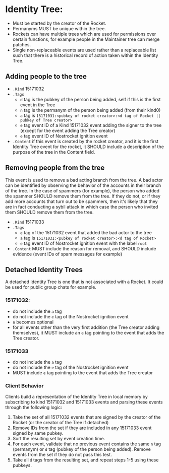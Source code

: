 # Identity Tree:
* Must be started by the creator of the Rocket.
* Permanyms MUST be unique within the tree.
* Rockets can have multiple trees which are used for permissions over certain functions, for example people in the Maintainer tree can merge patches.
* Single non-replaceable events are used rather than a replaceable list such that there is a historical record of action taken within the Identity Tree.

## Adding people to the tree
* `.Kind` 15171032
* `.Tags`
  * `d` tag is the pubkey of the person being added, self if this is the first event in the Tree
  * `n` tag is the permanym of the person being added (from their kind0)
  * `a` tag is `15171031:<pubkey of rocket creator>:<d tag of Rocket || pubkey of Tree creator>`
  * `e` tag event ID of a Kind 15171032 event adding the signer to the tree (except for the event adding the Tree creator)
  * `e` tag event ID of Nostrocket ignition event
* `.Content` if this event is created by the rocket creator, and it is the first Identity Tree event for the rocket, it SHOULD include a description of the purpose of the tree in the Content field.

## Removing people from the tree
This event is used to remove a bad acting branch from the tree.
A bad actor can be identified by observing the behavior of the accounts in their branch of the tree.
In the case of spammers (for example), the person who added the spammer SHOULD remove them from the tree.
If they do not, or if they add more accounts that turn out to be spammers, then it's likely that they are in fact conducting a sybil attack in which case the person who invited them SHOULD remove them from the tree.
* `.Kind` 15171033
* `.Tags`
  * `e` tag of the 15171032 event that added the bad actor to the tree
  * `a` tag is `15171031:<pubkey of rocket creator>:<d tag of Rocket>`
  * `e` tag event ID of Nostrocket ignition event with the label `root`
* `.Content` MUST include the reason for removal, and SHOULD include evidence (event IDs of spam messages for example) 

## Detached Identity Trees
A detached Identity Tree is one that is not associated with a Rocket. It could be used for public group chats for example.

### 15171032:
* do not include the `a` tag
* do not include the `e` tag of the Nostrocket ignition event
* `n` becomes optional
* for all events other than the very first addition (the Tree creator adding themselves), it MUST include an `e` tag pointing to the event that adds the Tree creator.

### 15171033
* do not include the `a` tag
* do not include the `e` tag of the Nostrocket ignition event
* MUST include `e` tag pointing to the event that adds the Tree creator

### Client Behavior
Clients build a representation of the Identity Tree in local memory by subscribing to kind 15171032 and 15171033 events and parsing these events through the following logic:
1. Take the set of all 15171032 events that are signed by the creator of the Rocket (or the creator of the Tree if detached)
2. Remove IDs from the set if they are included in any 15171033 event signed by same pubkey.
3. Sort the resulting set by event creation time.
4. For each event, validate that no previous event contains the same `n` tag (permanym) or `d` tag (pubkey of the person being added). Remove events from the set if they do not pass this test.
5. Take all `d` tags from the resulting set, and repeat steps 1-5 using these pubkeys.
